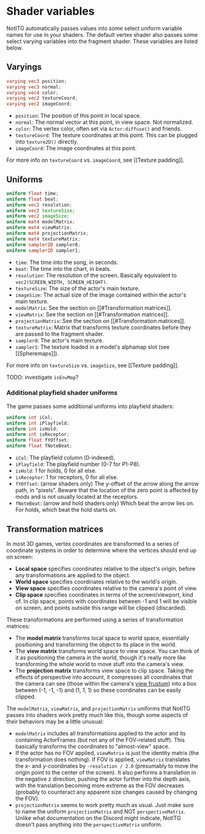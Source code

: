 # Shader variables

NotITG automatically passes values into some select uniform variable names for use in your shaders. The default vertex shader also passes some select varying variables into the fragment shader. These variables are listed below.
## Varyings

```glsl
varying vec3 position;
varying vec3 normal;
varying vec4 color;
varying vec2 textureCoord;
varying vec2 imageCoord;
```

- `position`: The position of this point in local space.
- `normal`: The normal vector at this point, in view space. Not normalized.
- `color`: The vertex color, often set via `Actor:diffuse()` and friends.
- `textureCoord`: The texture coordinates at this point. This can be plugged
  into `texture2D()` directly.
- `imageCoord`: The image coordinates at this point.

For more info on `textureCoord` vs. `imageCoord`, see [[Texture padding]].

## Uniforms

```glsl
uniform float time;
uniform float beat;
uniform vec2 resolution;
uniform vec2 textureSize;
uniform vec2 imageSize;
uniform mat4 modelMatrix;
uniform mat4 viewMatrix;
uniform mat4 projectionMatrix;
uniform mat4 textureMatrix;
uniform sampler2D sampler0;
uniform sampler2D sampler1;
```

- `time`: The time into the song, in seconds.
- `beat`: The time into the chart, in beats.
- `resolution`: The resolution of the screen. Basically equivalent to  `vec2(SCREEN_WIDTH, SCREEN_HEIGHT)`.
- `textureSize`: The size of the actor's main texture.
- `imageSize`: The actual size of the image contained within the actor's main texture.
- `modelMatrix`: See the section on [[#Transformation matrices]].
- `viewMatrix`: See the section on [[#Transformation matrices]].
- `projectionMatrix`: See the section on [[#Transformation matrices]].
- `textureMatrix`: Matrix that transforms texture coordinates before they are passed to the fragment shader.
- `sampler0`: The actor's main texture.
- `sampler1`: The texture loaded in a model's alphamap slot (see [[Spheremaps]]).

For more info on `textureSize` vs. `imageSize`, see [[Texture padding]].

TODO: investigate `isEnvMap`?

### Additional playfield shader uniforms

The game passes some additional uniforms into playfield shaders:

```glsl
uniform int iCol;
uniform int iPlayfield;
uniform int isHold;
uniform int isReceptor;
uniform float fYOffset;
uniform float fNoteBeat;
```

- `iCol`: The playfield column (0-indexed).
- `iPlayfield`: The playfield number (0-7 for P1-P8).
- `isHold`: 1 for holds, 0 for all else.
- `isReceptor`: 1 for receptors, 0 for all else.
- `fYOffset`: (arrow shaders only) The y-offset of the arrow along the arrow path,
  in "pixels". Beware that the location of the zero point is affected by mods
  and is not usually located at the receptors.
- `fNoteBeat`: (arrow and hold shaders only) Which beat the arrow lies on. For
  holds, which beat the hold starts on.

## Transformation matrices

In most 3D games, vertex coordinates are transformed to a series of coordinate systems in order to determine where the vertices should end up on screen:

- **Local space** specifies coordinates relative to the object's origin, before any transformations are applied to the object.
- **World space** specifies coordinates relative to the world's origin.
- **View space** specifies coordinates relative to the camera's point of view.
- **Clip space** specifies coordinates in terms of the screen/viewport, kind of. In clip space, points with coordinates between -1 and 1 will be visible on screen, and points outside this range will be clipped (discarded).

These transformations are performed using a series of transformation matrices:

- The **model matrix** transforms local space to world space, essentially positioning and transforming the object to its place in the world.
- The **view matrix** transforms world space to view space. You can think of it as positioning the camera in the world, though it's really more like transforming the whole world to move stuff into the camera's view.
- The **projection matrix** transforms view space to clip space. Taking the effects of perspective into account, it compresses all coordinates that the camera can see (those within the camera's [view frustum](https://en.wikipedia.org/wiki/Viewing_frustum)) into a box between (-1, -1, -1) and (1, 1, 1) so these coordinates can be easily clipped.

The `modelMatrix`, `viewMatrix`, and `projectionMatrix` uniforms that NotITG passes into shaders work pretty much like this, though some aspects of their behaviors may be a little unusual:

- `modelMatrix` includes all transformations applied to the actor and its containing ActorFrames (but not any of the FOV-related stuff). This basically transforms the coordinates to "almost-view" space.
- If the actor has no FOV applied, `viewMatrix` is just the identity matrix (the transformation does nothing). If FOV is applied, `viewMatrix` translates the x- and y-coordinates by `-resolution / 2.0` (presumably to move the origin point to the center of the screen). It also performs a translation in the negative z direction, pushing the actor further into the depth axis, with the translation becoming more extreme as the FOV decreases (probably to counteract any apparent size changes caused by changing the FOV).
- `projectionMatrix` seems to work pretty much as usual. Just make sure to name the uniform `projectionMatrix` and NOT `perspectiveMatrix`. Unlike what documentation on the Discord might indicate, NotITG doesn't pass anything into the `perspectiveMatrix` uniform.